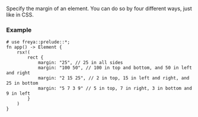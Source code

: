 Specify the margin of an element.
You can do so by four different ways, just like in CSS.

### Example

```rust, no_run
# use freya::prelude::*;
fn app() -> Element {
    rsx!(
        rect {
            margin: "25", // 25 in all sides
            margin: "100 50", // 100 in top and bottom, and 50 in left and right
            margin: "2 15 25", // 2 in top, 15 in left and right, and 25 in bottom
            margin: "5 7 3 9" // 5 in top, 7 in right, 3 in bottom and 9 in left
        }
    )
}
```